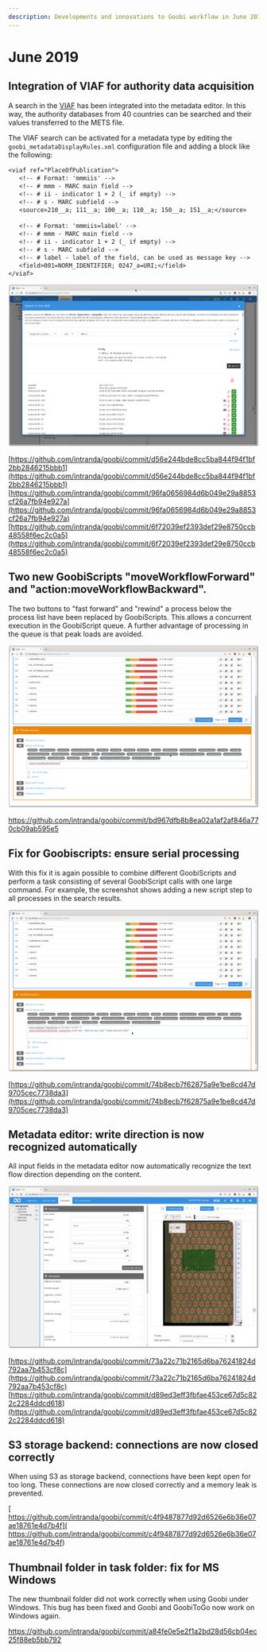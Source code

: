 ```yaml
---
description: Developments and innovations to Goobi workflow in June 2019
---
```


# June 2019

## Integration of VIAF for authority data acquisition

A search in the [VIAF](https://viaf.org/) has been integrated into the metadata editor. In this way, the authority databases from 40 countries can be searched and their values transferred to the METS file.

The VIAF search can be activated for a metadata type by editing the `goobi_metadataDisplayRules.xml` configuration file and adding a block like the following:

```markup
<viaf ref="PlaceOfPublication">                
   <!-- # Format: 'mmmiis' -->                
   <!-- # mmm - MARC main field -->                
   <!-- # ii - indicator 1 + 2 (_ if empty) -->                
   <!-- # s - MARC subfield -->                
   <source>210__a; 111__a; 100__a; 110__a; 150__a; 151__a;</source>                

   <!-- # Format: 'mmmiis=label' -->                
   <!-- # mmm - MARC main field -->                
   <!-- # ii - indicator 1 + 2 (_ if empty) -->                
   <!-- # s - MARC subfield -->                
   <!-- # label - label of the field, can be used as message key -->                
   <field>001=NORM_IDENTIFIER; 0247_a=URI;</field>                
</viaf>
```

![VIAF search in the metadata editor](../.gitbook/assets/1906_viaf_1.png)

[https://github.com/intranda/goobi/commit/d56e244bde8cc5ba844f94f1bf2bb2846215bbb1](https://github.com/intranda/goobi/commit/d56e244bde8cc5ba844f94f1bf2bb2846215bbb1)  
[https://github.com/intranda/goobi/commit/96fa0656984d6b049e29a8853cf26a7fb94e927a](https://github.com/intranda/goobi/commit/96fa0656984d6b049e29a8853cf26a7fb94e927a)  
[https://github.com/intranda/goobi/commit/6f72039ef2393def29e8750ccb48558f6ec2c0a5](https://github.com/intranda/goobi/commit/6f72039ef2393def29e8750ccb48558f6ec2c0a5)

## Two new GoobiScripts "moveWorkflowForward" and "action:moveWorkflowBackward".

The two buttons to "fast forward" and "rewind" a process below the process list have been replaced by GoobiScripts. This allows a concurrent execution in the GoobiScript queue. A further advantage of processing in the queue is that peak loads are avoided.

![Two new GoobiScripts](../.gitbook/assets/1906_goobiscript_1.png)

[https://github.com/intranda/goobi/commit/bd967dfb8b8ea02a1af2af846a770cb09ab595e5  ](https://github.com/intranda/goobi/commit/bd967dfb8b8ea02a1af2af846a770cb09ab595e5%20%20)

## Fix for Goobiscripts: ensure serial processing

With this fix it is again possible to combine different GoobiScripts and perform a task consisting of several GoobiScript calls with one large command. For example, the screenshot shows adding a new script step to all processes in the search results.

![Multiple GoobiScripts in one call](../.gitbook/assets/1906_goobiscript_2.png)

[https://github.com/intranda/goobi/commit/74b8ecb7f62875a9e1be8cd47d9705cec7738da3](https://github.com/intranda/goobi/commit/74b8ecb7f62875a9e1be8cd47d9705cec7738da3)

## Metadata editor: write direction is now recognized automatically

All input fields in the metadata editor now automatically recognize the text flow direction depending on the content.

![Metadata editor input fields with right to left text](../.gitbook/assets/1906_metadata_rtl.png)

[https://github.com/intranda/goobi/commit/73a22c71b2165d6ba76241824d792aa7b453cf8c](https://github.com/intranda/goobi/commit/73a22c71b2165d6ba76241824d792aa7b453cf8c)  
[https://github.com/intranda/goobi/commit/d89ed3eff3fbfae453ce67d5c822c2284ddcd618](https://github.com/intranda/goobi/commit/d89ed3eff3fbfae453ce67d5c822c2284ddcd618)

## S3 storage backend: connections are now closed correctly

When using S3 as storage backend, connections have been kept open for too long. These connections are now closed correctly and a memory leak is prevented.

[  
https://github.com/intranda/goobi/commit/c4f9487877d92d6526e6b36e07ae18761e4d7b4f](
https://github.com/intranda/goobi/commit/c4f9487877d92d6526e6b36e07ae18761e4d7b4f)

## Thumbnail folder in task folder: fix for MS Windows

The new thumbnail folder did not work correctly when using Goobi under Windows. This bug has been fixed and Goobi and GoobiToGo now work on Windows again.

[https://github.com/intranda/goobi/commit/a84fe0e5e2f1a2bd28d56cb04ec25f88eb5bb792  ](https://github.com/intranda/goobi/commit/a84fe0e5e2f1a2bd28d56cb04ec25f88eb5bb792%20%20)
